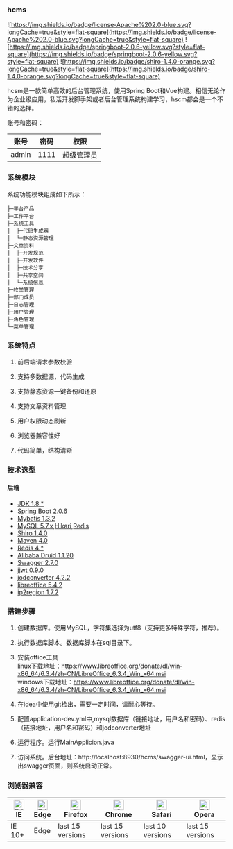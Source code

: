 ### hcms
![https://img.shields.io/badge/license-Apache%202.0-blue.svg?longCache=true&style=flat-square](https://img.shields.io/badge/license-Apache%202.0-blue.svg?longCache=true&style=flat-square)
![https://img.shields.io/badge/springboot-2.0.6-yellow.svg?style=flat-square](https://img.shields.io/badge/springboot-2.0.6-yellow.svg?style=flat-square)
![https://img.shields.io/badge/shiro-1.4.0-orange.svg?longCache=true&style=flat-square](https://img.shields.io/badge/shiro-1.4.0-orange.svg?longCache=true&style=flat-square)

hcsm是一款简单高效的后台管理系统，使用Spring Boot和Vue构建。相信无论作为企业级应用，私活开发脚手架或者后台管理系统构建学习，hscm都会是一个不错的选择。


账号和密码：

账号 | 密码| 权限
---|---|---
admin | 1111 | 超级管理员

### 系统模块
系统功能模块组成如下所示：
```
├─平台产品
├─工作平台
├─系统工具
│  ├─代码生成器
│  └─静态资源管理
├─文章资料
│  ├─开发规范
│  ├─开发软件
│  ├─技术分享
│  ├─共享空间
│  └─系统信息
├─枚举管理
├─部门成员
├─日志管理
├─用户管理
├─角色管理
└─菜单管理

```
### 系统特点

1. 前后端请求参数校验

2. 支持多数据源，代码生成

3. 支持静态资源一键备份和还原

4. 支持文章资料管理

5. 用户权限动态刷新

6. 浏览器兼容性好

7. 代码简单，结构清晰

### 技术选型

#### 后端
- [JDK 1.8.*](https://www.oracle.com/technetwork/java/javase/downloads/index.html)
- [Spring Boot 2.0.6](http://spring.io/projects/spring-boot/)
- [Mybatis 1.3.2](https://mybatis.org/mybatis-3/)
- [MySQL 5.7.x](https://dev.mysql.com/downloads/mysql/5.7.html#downloads),[Hikari](https://brettwooldridge.github.io/HikariCP/),[Redis](https://redis.io/)
- [Shiro 1.4.0](http://shiro.apache.org/)
- [Maven 4.0](https://maven.apache.org/)
- [Redis 4.*](https://redis.io/)
- [Alibaba Druid 1.1.20](https://github.com/alibaba/druid)
- [Swagger 2.7.0](http://editor.swagger.io/)
- [jjwt 0.9.0](https://github.com/jwtk/jjwt)
- [jodconverter 4.2.2](http://www.artofsolving.com/opensource/jodconverter)
- [libreoffice 5.4.2](https://www.libreoffice.org/)
- [ip2region 1.7.2](http://gitee.com/lionsoul/ip2region/)

### 搭建步骤

1. 创建数据库。使用MySQL，字符集选择为utf8（支持更多特殊字符，推荐）。

2. 执行数据库脚本。数据库脚本在sql目录下。

3. 安装office工具<br>
   linux下载地址：https://www.libreoffice.org/donate/dl/win-x86_64/6.3.4/zh-CN/LibreOffice_6.3.4_Win_x64.msi <br>
   windows下载地址：https://www.libreoffice.org/donate/dl/win-x86_64/6.3.4/zh-CN/LibreOffice_6.3.4_Win_x64.msi

4. 在idea中使用git检出，需要一定时间，请耐心等待。

5. 配置application-dev.yml中,mysql数据库（链接地址，用户名和密码）、redis（链接地址，用户名和密码）和jodconverter地址

6. 运行程序。运行MainApplicion.java

7. 访问系统。后台地址：http://localhost:8930/hcms/swagger-ui.html，显示出swagger页面，则系统启动正常。

### 浏览器兼容
|[<img src="https://raw.github.com/alrra/browser-logos/master/src/archive/internet-explorer_9-11/internet-explorer_9-11_48x48.png" alt="Edge" width="24px" height="24px" />](http://godban.github.io/browsers-support-badges/)</br>IE| [<img src="https://raw.githubusercontent.com/alrra/browser-logos/master/src/edge/edge_48x48.png" alt="Edge" width="24px" height="24px" />](http://godban.github.io/browsers-support-badges/)</br>Edge | [<img src="https://raw.githubusercontent.com/alrra/browser-logos/master/src/firefox/firefox_48x48.png" alt="Firefox" width="24px" height="24px" />](http://godban.github.io/browsers-support-badges/)</br>Firefox | [<img src="https://raw.githubusercontent.com/alrra/browser-logos/master/src/chrome/chrome_48x48.png" alt="Chrome" width="24px" height="24px" />](http://godban.github.io/browsers-support-badges/)</br>Chrome | [<img src="https://raw.githubusercontent.com/alrra/browser-logos/master/src/safari/safari_48x48.png" alt="Safari" width="24px" height="24px" />](http://godban.github.io/browsers-support-badges/)</br>Safari |[<img src="https://raw.github.com/alrra/browser-logos/master/src/opera/opera_48x48.png" alt="Edge" width="24px" height="24px" />](http://godban.github.io/browsers-support-badges/)</br>Opera
| --------- | --------- | --------- | --------- | --------- |--------- |
|IE 10+| Edge| last 15 versions| last 15 versions| last 10 versions| last 15 versions

